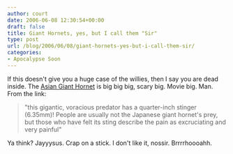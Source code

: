 ```yaml
---
author: court
date: 2006-06-08 12:30:54+00:00
draft: false
title: Giant Hornets, yes, but I call them "Sir"
type: post
url: /blog/2006/06/08/giant-hornets-yes-but-i-call-them-sir/
categories:
- Apocalypse Soon
---
```


If this doesn't give you a huge case of the willies, then I say you are dead inside.  The [Asian Giant Hornet](http://www.vespa-crabro.de/manda.htm) is big big big, scary big.  Movie big.  Man.  From the link:


<blockquote>"this gigantic, voracious predator has a quarter-inch stinger (6.35mm)! People are usually not the Japanese giant hornet's prey, but those who have felt its sting describe the pain as excruciating and very painful"</blockquote>


Ya think?  Jayyysus.  Crap on a stick.  I don't like it, nossir.  Brrrrhoooahh.
